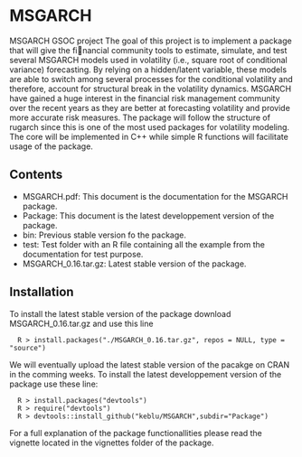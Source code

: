 # MSGARCH
MSGARCH GSOC project
The goal of this project is to implement a package that will give the financial community tools to estimate,
simulate, and test several MSGARCH models used in volatility (i.e., square root of conditional variance) forecasting.
By relying on a hidden/latent variable, these models are able to switch among several processes for the conditional
volatility and therefore, account for structural break in the volatility dynamics. MSGARCH have gained a huge interest 
in the financial risk management community over the recent years as they are better at forecasting volatility and provide
more accurate risk measures. The package will follow the structure of rugarch since this is one of the most used packages
for volatility modeling. The core will be implemented in C++ while simple R functions will facilitate usage of the package.

## Contents
* MSGARCH.pdf: This document is the documentation for the MSGARCH package.
* Package: This document is the latest developpement version of the package.
* bin: Previous stable version fo the package.
* test: Test folder with an R file containing all the example from the documentation for test purpose.
* MSGARCH_0.16.tar.gz: Latest stable version of the package.

## Installation

To install the latest stable version of the package download MSGARCH_0.16.tar.gz and use this line

      R > install.packages("./MSGARCH_0.16.tar.gz", repos = NULL, type = "source")
  
We will eventually upload the latest stable version of the pacakge on CRAN in the comming weeks.
To install the latest developpement version of the package use these line:

      R > install.packages("devtools")
      R > require("devtools")
      R > devtools::install_github("keblu/MSGARCH",subdir="Package")
 
For a full explanation of the package functionallities please read the vignette located in the vignettes folder of the package.
